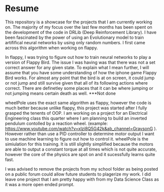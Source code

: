 # Resume
<Still needs editing>
This repository is a showcase for the projects that I am currently working on. The majority of my focus over the last few months has been spent on the development of the code in DRLib (Deep Reinforcement Library). I have been fascinated by the power of using an Evolutionary model to train artififical neural networks by using only random numbers. I first came across this algorithm when working on flappy. 

In flappy, I was trying to figure out how to train neural networks to play a version of Flappy Bird. The issue I was having was that there was not a set correct answer for any given state. To explain what I mean further, I will assume that you have some understanding of how the iphone game Flappy Bird works. For almost any point that the bird is at on screen, it could jump or not jump and still survive given that all of its following actions where correct. There are definetley some places that it can be where jumping or not jumping means certain death as well. ***Not done

wheelPole uses the exact same algorithm as flappy, however the code is much better because unlike flappy, this project was started after I fully grasped the tenents of OOP. I am working on a project for an Electrical Engineering class this quarter where I am planning to build an inverted pendulum contolled by a reaction wheel. (example: https://www.youtube.com/watch?v=xlzi8Q5G42k&ab_channel=GraysonG ). However rather than use a PID controller to determine motor output I want to use machine learning to figure out how to control it. wheelPole is the simiulation for this training. It is still slightly simplified because the motors are able to output a constant torque at all times which is not quite accurate, however the core of the physics are spot on and it sucessfully learns quite fast.

I was advised to remove the projects from my school folder as being posted on a public forum could allow future students to plagerize my work. I did leave one project that I am pretty happy with from my Data Science Class as it was a more open ended prompt.
